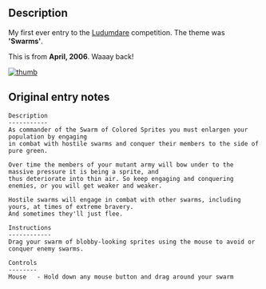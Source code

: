 ## Description

My first ever entry to the [Ludumdare](http://www.ludumdare.com/) competition. The theme was **'Swarms'**.

This is from **April, 2006**. Waaay back!

[![thumb](https://raw.github.com/jhauberg/LD08/master/screenshot-thumb.png)](https://raw.github.com/jhauberg/LD08/master/screenshot.png)

## Original entry notes

```
Description
-----------
As commander of the Swarm of Colored Sprites you must enlargen your population by engaging
in combat with hostile swarms and conquer their members to the side of pure green.

Over time the members of your mutant army will bow under to the massive pressure it is being a sprite, and 
thus deteriorate into thin air. So keep engaging and conquering enemies, or you will get weaker and weaker.

Hostile swarms will engage in combat with other swarms, including yours, at times of extreme bravery.
And sometimes they'll just flee.

Instructions
------------
Drag your swarm of blobby-looking sprites using the mouse to avoid or conquer enemy swarms.

Controls
--------
Mouse	- Hold down any mouse button and drag around your swarm
```